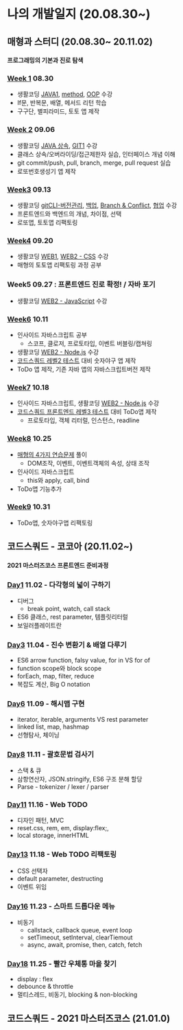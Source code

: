 # 나의 개발일지 (20.08.30~)

## 매형과 스터디 (20.08.30~ 20.11.02)
#### 프로그래밍의 기본과 진로 탐색
### [Week 1](https://github.com/GleamingStar/Study/tree/master/0830) 08.30
- 생활코딩 [JAVA1](https://opentutorials.org/course/3930), [method](https://opentutorials.org/course/4024), [OOP](https://opentutorials.org/course/4074) 수강
- If문, 반복문, 배열, 메서드 리턴 학습
- 구구단, 별피라미드, 토토 앱 제작
### [Week 2](https://github.com/GleamingStar/Study/tree/master/0906) 09.06
- 생활코딩 [JAVA 상속](https://opentutorials.org/course/4408), [GIT1](https://opentutorials.org/course/3837) 수강
- 클래스 상속/오버라이딩/접근제한자 실습, 인터페이스 개념 이해
- git commit/push, pull, branch, merge, pull request  실습
- 로또번호생성기 앱 제작
### [Week3](https://github.com/GleamingStar/Study/tree/master/0913) 09.13
- 생활코딩 [gitCLI-버전관리](https://opentutorials.org/course/3839), [백업](https://opentutorials.org/course/3841), [Branch & Conflict](https://opentutorials.org/course/3840), [협업](https://opentutorials.org/course/3842) 수강
- 프론트엔드와 백엔드의 개념, 차이점, 선택
- 로또앱, 토토앱 리팩토링
### [Week4](https://github.com/GleamingStar/Study/tree/master/0920) 09.20
- 생활코딩 [WEB1](https://opentutorials.org/course/3084), [WEB2 - CSS](https://opentutorials.org/course/3086) 수강
- 매형의 토토앱 리팩토링 과정 공부
### Week5 09.27 : 프론트엔드 진로 확정! / 자바 포기
- 생활코딩 [WEB2 - JavaScript](https://opentutorials.org/course/3085) 수강
### [Week6](https://github.com/GleamingStar/Study/tree/master/1011) 10.11
- 인사이드 자바스크립트 공부
  - 스코프, 클로저, 프로토타입, 이벤트 버블링/캡쳐링
- 생활코딩 [WEB2 - Node.js](https://opentutorials.org/course/3332) 수강
- [코드스쿼드 레벨2 테스트](https://github.com/code-squad/test-item-pool/blob/master/level2-common/level2.md) 대비 숫자야구 앱 제작
- ToDo 앱 제작, 기존 자바 앱의 자바스크립트버전 제작
### [Week7](https://github.com/GleamingStar/Study/tree/master/1018) 10.18
- 인사이드 자바스크립트, 생활코딩 [WEB2 - Node.js](https://opentutorials.org/course/3332) 수강
- [코드스쿼드 프론트엔드 레벨3 테스트](https://github.com/code-squad/test-item-pool/blob/master/webfrontend/level3.md) 대비 ToDo앱 제작
  - 프로토타입, 객체 리터럴, 인스턴스, readline
### [Week8](https://github.com/GleamingStar/Study/tree/master/1025) 10.25
- [매형의 4가지 연습문제](https://github.com/GleamingStar/Study/issues/15) 풀이
  - DOM조작, 이벤트, 이벤트객체의 속성, 상태 조작
- 인사이드 자바스크립트
  - this와 apply, call, bind
- ToDo앱 기능추가 
### [Week9](https://github.com/GleamingStar/Study/tree/master/1031) 10.31
- ToDo앱, 숫자야구앱 리팩토링

## 코드스쿼드 - 코코아 (20.11.02~)
#### 2021 마스터즈코스 프론트엔드 준비과정
### [Day1](https://github.com/GleamingStar/code-squad-cocoa/tree/main/Day01) 11.02 - 다각형의 넓이 구하기
- 디버그
  - break point, watch, call stack
- ES6 클래스, rest parameter, 템플릿리터럴
- 보일러플레이트란
### [Day3](https://github.com/GleamingStar/code-squad-cocoa/tree/main/Day03) 11.04 - 진수 변환기 & 배열 다루기
- ES6 arrow function, falsy value, for in VS for of
- function scope와 block scope
- forEach, map, filter, reduce
- 복잡도 계산, Big O notation
### [Day6](https://github.com/GleamingStar/code-squad-cocoa/tree/main/Day06) 11.09 - 해시맵 구현
- iterator, iterable, arguments VS rest parameter
- linked list, map, hashmap
- 선형탐사, 체이닝
### [Day8](https://github.com/GleamingStar/code-squad-cocoa/tree/main/Day08) 11.11 - 괄호문법 검사기
- 스택 & 큐
- 삼항연산자, JSON.stringify, ES6 구조 분해 할당
- Parse - tokenizer / lexer / parser
### [Day11](https://github.com/GleamingStar/code-squad-cocoa/tree/main/Day11) 11.16 - Web TODO
- 디자인 패턴, MVC
- reset.css, rem, em, display:flex;, 
- local storage, innerHTML
### [Day13](https://codepen.io/gleamingstar/pen/NWrJGzW) 11.18 - Web TODO 리팩토링
- CSS 선택자
- default parameter, destructing
- 이벤트 위임
### [Day16](https://codepen.io/gleamingstar/pen/ExyqjqO) 11.23 - 스마트 드롭다운 메뉴 
- 비동기
  - callstack, callback queue, event loop
  - setTimeout, setInterval, clearTiemout
  - async, await, promise, then, catch, fetch
### [Day18](https://github.com/GleamingStar/code-squad-cocoa/tree/main/Day18) 11.25 - 빨간 우체통 마을 찾기
- display : flex
- debounce & throttle
- 멀티스레드, 비동기, blocking & non-blocking

## 코드스쿼드 - 2021 마스터즈코스 (21.01.0)